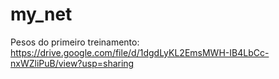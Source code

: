 # my_net
Pesos do primeiro treinamento:
https://drive.google.com/file/d/1dgdLyKL2EmsMWH-IB4LbCc-nxWZliPuB/view?usp=sharing
